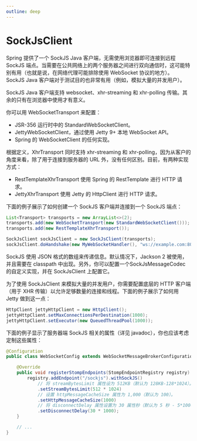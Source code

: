 ```yaml
---
outline: deep
---
```

# SockJsClient

Spring 提供了一个 SockJS Java 客户端，无需使用浏览器即可连接到远程 SockJS 端点。当需要在公共网络上的两个服务器之间进行双向通信时，这可能特别有用（也就是说，在网络代理可能排除使用 WebSocket 协议的地方）。SockJS Java 客户端对于测试目的也非常有用（例如，模拟大量的并发用户）。

SockJS Java 客户端支持 websocket、xhr-streaming 和 xhr-polling 传输。其余的只有在浏览器中使用才有意义。

你可以用 WebSocketTransport 来配置：

- JSR-356 运行时中的 StandardWebSocketClient。
- JettyWebSocketClient，通过使用 Jetty 9+ 本地 WebSocket API。
- Spring 的 WebSocketClient 的任何实现。

根据定义，XhrTransport 同时支持 xhr-streaming 和 xhr-polling，因为从客户的角度来看，除了用于连接到服务器的 URL 外，没有任何区别。目前，有两种实现方式：

- RestTemplateXhrTransport 使用 Spring 的 RestTemplate 进行 HTTP 请求。
- JettyXhrTransport 使用 Jetty 的 HttpClient 进行 HTTP 请求。

下面的例子展示了如何创建一个 SockJS 客户端并连接到一个 SockJS 端点：

```java
List<Transport> transports = new ArrayList<>(2);
transports.add(new WebSocketTransport(new StandardWebSocketClient()));
transports.add(new RestTemplateXhrTransport());

SockJsClient sockJsClient = new SockJsClient(transports);
sockJsClient.doHandshake(new MyWebSocketHandler(), "ws://example.com:8080/sockjs");
```

SockJS 使用 JSON 格式的数组来传递信息。默认情况下，Jackson 2 被使用，并且需要在 classpath 中出现。另外，你可以配置一个SockJsMessageCodec 的自定义实现，并在 SockJsClient 上配置它。

为了使用 SockJsClient 来模拟大量的并发用户，你需要配置底层的 HTTP 客户端（用于 XHR 传输）以允许足够数量的连接和线程。下面的例子展示了如何用 Jetty 做到这一点：

```java
HttpClient jettyHttpClient = new HttpClient();
jettyHttpClient.setMaxConnectionsPerDestination(1000);
jettyHttpClient.setExecutor(new QueuedThreadPool(1000));
```

下面的例子显示了服务器端 SockJS 相关的属性（详见 javadoc），你也应该考虑定制这些属性：

```java
@Configuration
public class WebSocketConfig extends WebSocketMessageBrokerConfigurationSupport {

    @Override
    public void registerStompEndpoints(StompEndpointRegistry registry) {
        registry.addEndpoint("/sockjs").withSockJS()
            // 将 streamBytesLimit 属性设为 512KB（默认为 128KB-128*1024）。
            .setStreamBytesLimit(512 * 1024) 
            // 设置 httpMessageCacheSize 属性为 1,000（默认为 100）。
            .setHttpMessageCacheSize(1000) 
            // 将 disconnectDelay 属性设置为 30 属性秒（默认为 5 秒 - 5*1000）。
            .setDisconnectDelay(30 * 1000); 
    }

    // ...
}
```
